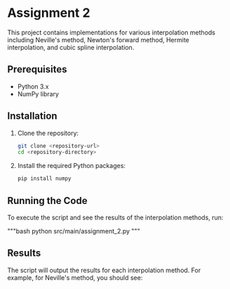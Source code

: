 # Assignment 2

This project contains implementations for various interpolation methods including Neville's method, Newton's forward method, Hermite interpolation, and cubic spline interpolation.

## Prerequisites

- Python 3.x
- NumPy library

## Installation

1. Clone the repository:

   ```bash
   git clone <repository-url>
   cd <repository-directory>
   ```

2. Install the required Python packages:

   ```bash
   pip install numpy
   ```

## Running the Code

To execute the script and see the results of the interpolation methods, run:

"""bash
python src/main/assignment_2.py
"""

## Results

The script will output the results for each interpolation method. For example, for Neville's method, you should see:


